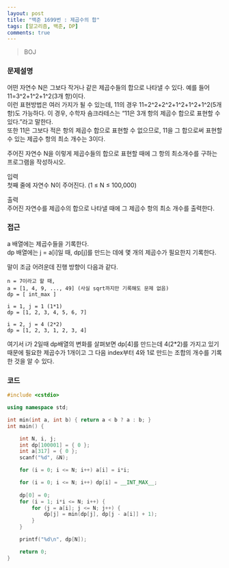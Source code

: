 ```yaml
---
layout: post
title: "백준 1699번 : 제곱수의 합"
tags: [알고리즘, 백준, DP]
comments: true
---
```


> BOJ  

### 문제설명  
어떤 자연수 N은 그보다 작거나 같은 제곱수들의 합으로 나타낼 수 있다. 예를 들어 11=3^2+1^2+1^2(3개 항)이다.  
이런 표현방법은 여러 가지가 될 수 있는데, 11의 경우 11=2^2+2^2+1^2+1^2+1^2(5개 항)도 가능하다. 이 경우, 수학자 숌크라테스는 “11은 3개 항의 제곱수 합으로 표현할 수 있다.”라고 말한다.  
또한 11은 그보다 적은 항의 제곱수 합으로 표현할 수 없으므로, 11을 그 합으로써 표현할 수 있는 제곱수 항의 최소 개수는 3이다.  

주어진 자연수 N을 이렇게 제곱수들의 합으로 표현할 때에 그 항의 최소개수를 구하는 프로그램을 작성하시오.  

입력  
첫째 줄에 자연수 N이 주어진다. (1 ≤ N ≤ 100,000)  

출력  
주어진 자연수를 제곱수의 합으로 나타낼 때에 그 제곱수 항의 최소 개수를 출력한다.  

### 접근  
a 배열에는 제곱수들을 기록한다.  
dp 배열에는 j = a[i]일 때, dp[j]를 만드는 데에 몇 개의 제곱수가 필요한지 기록한다.  

말이 조금 어려운데 진행 방향이 다음과 같다.  
~~~
n = 7이라고 할 때,
a = [1, 4, 9, ..., 49] (사실 sqrt까지만 기록해도 문제 없음)  
dp = [ int_max ]
~~~

~~~
i = 1, j = 1 (1*1)  
dp = [1, 2, 3, 4, 5, 6, 7]

i = 2, j = 4 (2*2)
dp = [1, 2, 3, 1, 2, 3, 4]
~~~

여기서 i가 2일때 dp배열의 변화를 살펴보면 dp[4]를 만드는데 4(2*2)를 가지고 있기 때문에 필요한 제곱수가 1개이고 그 다음 index부터 4와 1로 만드는 조합의 개수를 기록한 것을 알 수 있다.  

### 코드  
~~~c++
#include <cstdio>

using namespace std;

int min(int a, int b) { return a < b ? a : b; }
int main() {

    int N, i, j;
    int dp[100001] = { 0 };
    int a[317] = { 0 };
    scanf("%d", &N);

    for (i = 0; i <= N; i++) a[i] = i*i;

    for (i = 0; i <= N; i++) dp[i] = __INT_MAX__;
    
    dp[0] = 0;
    for (i = 1; i*i <= N; i++) {
        for (j = a[i]; j <= N; j++) {
            dp[j] = min(dp[j], dp[j - a[i]] + 1);
        }
    }

    printf("%d\n", dp[N]);

    return 0;
}
~~~